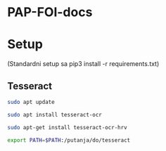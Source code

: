 # PAP-FOI-docs

# Setup

(Standardni setup sa pip3 install -r requirements.txt)

## Tesseract

```bash
sudo apt update
```

```bash
sudo apt install tesseract-ocr
```

```bash
sudo apt-get install tesseract-ocr-hrv
```

```bash
export PATH=$PATH:/putanja/do/tesseract
```